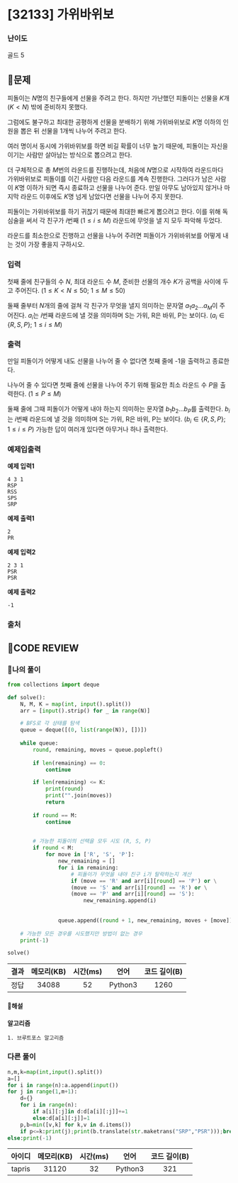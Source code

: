 # [32133] 가위바위보

### **난이도**
골드 5
## **📝문제**
피돌이는 
$N$명의 친구들에게 선물을 주려고 한다. 하지만 가난했던 피돌이는 선물을 
$K$개
$(K < N)$ 밖에 준비하지 못했다.

그럼에도 불구하고 최대한 공평하게 선물을 분배하기 위해 가위바위보로 
$K$명 이하의 인원을 뽑은 뒤 선물을 
$1$개씩 나누어 주려고 한다.

여러 명이서 동시에 가위바위보를 하면 비길 확률이 너무 높기 때문에, 피돌이는 자신을 이기는 사람만 살아남는 방식으로 뽑으려고 한다.

더 구체적으로 총 
$M$번의 라운드를 진행하는데, 처음에 
$N$명으로 시작하여 라운드마다 가위바위보로 피돌이를 이긴 사람만 다음 라운드를 계속 진행한다. 그러다가 남은 사람이 
$K$명 이하가 되면 즉시 종료하고 선물을 나누어 준다. 만일 아무도 남아있지 않거나 마지막 라운드 이후에도 
$K$명 넘게 남았다면 선물을 나누어 주지 못한다.

피돌이는 가위바위보를 하기 귀찮기 때문에 최대한 빠르게 뽑으려고 한다. 이를 위해 독심술을 써서 각 친구가 
$i$번째
$(1 \le i \le M)$ 라운드에 무엇을 낼 지 모두 파악해 두었다.

라운드를 최소한으로 진행하고 선물을 나누어 주려면 피돌이가 가위바위보를 어떻게 내는 것이 가장 좋을지 구하시오.
### **입력**
첫째 줄에 친구들의 수 
$N$, 최대 라운드 수 
$M$, 준비한 선물의 개수 
$K$가 공백을 사이에 두고 주어진다. 
$(1 \le K < N \le 50;$ 
$1 \le M \le 50)$ 

둘째 줄부터 
$N$개의 줄에 걸쳐 각 친구가 무엇을 낼지 의미하는 문자열 
$a_1a_2\dots a_M$이 주어진다. 
$a_i$는 
$i$번째 라운드에 낼 것을 의미하며 S는 가위, R은 바위, P는 보이다. 
$(a_i \in \{R,S,P\}$; 
$1 \le i \le M)$ 
### **출력**
만일 피돌이가 어떻게 내도 선물을 나누어 줄 수 없다면 첫째 줄에 -1을 출력하고 종료한다.

나누어 줄 수 있다면 첫째 줄에 선물을 나누어 주기 위해 필요한 최소 라운드 수 
$P$을 출력한다. 
$(1 \le P \le M)$ 

둘째 줄에 그때 피돌이가 어떻게 내야 하는지 의미하는 문자열 
$b_1b_2\dots b_P$를 출력한다. 
$b_i$는 
$i$번째 라운드에 낼 것을 의미하며 S는 가위, R은 바위, P는 보이다. 
$(b_i \in \{R,S,P\}$; 
$1 \le i \le P)$ 가능한 답이 여러개 있다면 아무거나 하나 출력한다.
### **예제입출력**

**예제 입력1**

```
4 3 1
RSP
RSS
SPS
SRP
```

**예제 출력1**

```
2
PR
```

**예제 입력2**

```
2 3 1
PSR
PSR
```

**예제 출력2**

```
-1
```

### **출처**

## **🧐CODE REVIEW**

### **🧾나의 풀이**

```python
from collections import deque

def solve():
    N, M, K = map(int, input().split())
    arr = [input().strip() for _ in range(N)]

    # BFS로 각 상태를 탐색
    queue = deque([(0, list(range(N)), [])])
    
    while queue:
        round, remaining, moves = queue.popleft()
        
        if len(remaining) == 0:
            continue

        if len(remaining) <= K:
            print(round)
            print("".join(moves))
            return
        
        if round == M:
            continue

        
        # 가능한 피돌이의 선택을 모두 시도 (R, S, P)
        if round < M:
            for move in ['R', 'S', 'P']:
                new_remaining = []
                for i in remaining:
                    # 피돌이가 무엇을 내야 친구 i가 탈락하는지 계산
                    if (move == 'R' and arr[i][round] == 'P') or \
                    (move == 'S' and arr[i][round] == 'R') or \
                    (move == 'P' and arr[i][round] == 'S'):
                        new_remaining.append(i)
                        
                
                queue.append((round + 1, new_remaining, moves + [move]))
    
    # 가능한 모든 경우를 시도했지만 방법이 없는 경우
    print(-1)

solve()
```

결과	| 메모리(KB) |	시간(ms) |	언어 |	코드 길이(B)
:----:|:-----:|:-----:|:-----:|:--------:
정답|34088|52|Python3|1260
#### **📝해설**

**알고리즘**
```
1. 브루트포스 알고리즘
```

### **다른 풀이**

```python
n,m,k=map(int,input().split())
a=[]
for i in range(n):a.append(input())
for j in range(1,m+1):
    d={}
    for i in range(n):
        if a[i][:j]in d:d[a[i][:j]]+=1
        else:d[a[i][:j]]=1
    p,b=min([v,k] for k,v in d.items())
    if p<=k:print(j);print(b.translate(str.maketrans("SRP","PSR")));break
else:print(-1)
```

아이디 | 메모리(KB) |	시간(ms) |	언어 |	코드 길이(B) 
:-----:|:-----:|:-----:|:----:|:--------:
tapris|31120|32|Python3|321